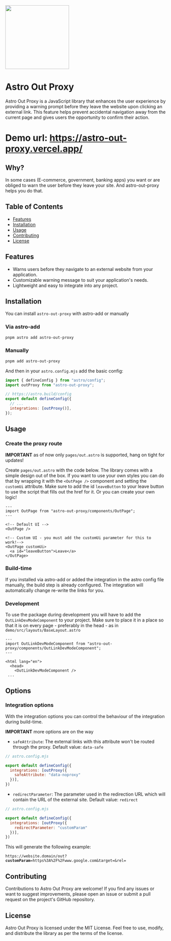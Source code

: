 <img src="https://github.com/Elod-T/astro-out-proxy/assets/33983644/728745c5-0dbd-47f7-a4d1-d28fd897cdfb" widht="200" height="200" />

# Astro Out Proxy

Astro Out Proxy is a JavaScript library that enhances the user experience by providing a warning prompt before they leave the website upon clicking an external link. This feature helps prevent accidental navigation away from the current page and gives users the opportunity to confirm their action.

# Demo url: https://astro-out-proxy.vercel.app/

## Why?

In some cases (E-commerce, government, banking apps) you want or are obliged to warn the user before they leave your site. And astro-out-proxy helps you do that.

## Table of Contents
- [Features](#features)
- [Installation](#installation)
- [Usage](#usage)
- [Contributing](#contributing)
- [License](#license)

## Features
- Warns users before they navigate to an external website from your application.
- Customizable warning message to suit your application's needs.
- Lightweight and easy to integrate into any project.

## Installation

You can install `astro-out-proxy` with astro-add or manually

### Via astro-add

```bash
pnpm astro add astro-out-proxy
```

### Manually

```bash
pnpm add astro-out-proxy
```

And then in your `astro.config.mjs` add the basic config:

```js
import { defineConfig } from "astro/config";
import outProxy from "astro-out-proxy";

// https://astro.build/config
export default defineConfig({
  // ...
  integrations: [outProxy()],
});

```

## Usage

### Create the proxy route

**IMPORTANT** as of now only `pages/out.astro` is supported, hang on tight for updates!

Create `pages/out.astro` with the code below. The library comes with a simple design out of the box. If you want to use your own styles you can do that by wrapping it with the `<OutPage />` component and setting the `customUi` attribute. Make sure to add the id `leaveButton` to your leave button to use the script that fills out the href for it. Or you can create your own logic!

```astro
---
import OutPage from "astro-out-proxy/components/OutPage";
---

<!-- Default UI -->
<OutPage />

<!-- Custom UI - you must add the customUi parameter for this to work!-->
<OutPage customUi>
  <a id="leaveButton">Leave</a>
</OutPage>
```

### Build-time
If you installed via astro-add or added the integration in the astro config file manually, the build step is already configured. The integration will automatically change re-write the links for you.

### Development
To use the package during development you will have to add the `OutLinkDevModeComponent` to your project. Make sure to place it in a place so that it is on every page - preferably in the head - as in `demo/src/layouts/BaseLayout.astro`

```astro
---
import OutLinkDevModeComponent from "astro-out-proxy/components/OutLinkDevModeComponent";
---

<html lang="en">
  <head>
    <OutLinkDevModeComponent />
 ...
```

## Options

### Integration options

With the integration options you can control the behaviour of the integration during build-time.

**IMPORTANT** more options are on the way

- `safeAttribute`: The external links with this attribute won't be routed through the proxy. Default value: `data-safe`

```js
// astro.config.mjs

export default defineConfig({
  integrations: [outProxy({
    safeAttribute: "data-noproxy"
  })],
})
```

- `redirectParameter`: The parameter used in the redirection URL which will contain the URL of the external site. Default value: `redirect`

```js
// astro.config.mjs

export default defineConfig({
  integrations: [outProxy({
    redirectParameter: "customParam"
  })],
})
```

This will generate the following example:

`https://website.domain/out?`**`customParam`**`=https%3A%2F%2Fwww.google.com&target=&rel=`

## Contributing

Contributions to Astro Out Proxy are welcome! If you find any issues or want to suggest improvements, please open an issue or submit a pull request on the project's GitHub repository.

## License

Astro Out Proxy is licensed under the MIT License. Feel free to use, modify, and distribute the library as per the terms of the license.
